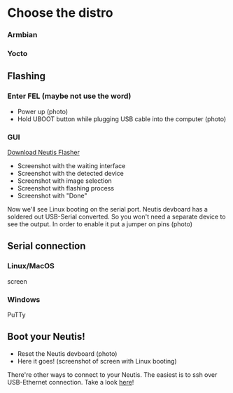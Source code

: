 # Choose the distro

### Armbian

### Yocto

## Flashing

### Enter FEL (maybe not use the word)

- Power up (photo) 
- Hold UBOOT button while plugging USB cable into the computer (photo)

### GUI

[Download Neutis Flasher]()

- Screenshot with the waiting interface
- Screenshot with the detected device
- Screenshot with image selection
- Screenshot with flashing process
- Screenshot with "Done"


Now we'll see Linux booting on the serial port. Neutis devboard has a soldered out USB-Serial converted. So you
won't need a separate device to see the output. In order to enable it put a jumper on <UART> pins (photo)

## Serial connection

### Linux/MacOS

screen

### Windows

PuTTy

## Boot your Neutis!

- Reset the Neutis devboard (photo)
- Here it goes! (screenshot of screen with Linux booting)

There're other ways to connect to your Neutis. The easiest is to ssh over USB-Ethernet connection. Take a look [here](usb-ssh.md)!
